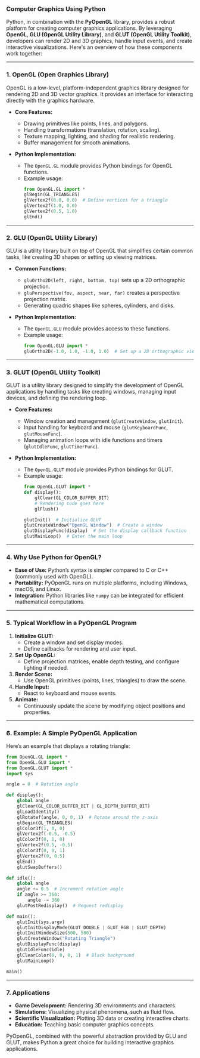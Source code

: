 ### **Computer Graphics Using Python**

Python, in combination with the **PyOpenGL** library, provides a robust platform for creating computer graphics applications. By leveraging **OpenGL**, **GLU (OpenGL Utility Library)**, and **GLUT (OpenGL Utility Toolkit)**, developers can render 2D and 3D graphics, handle input events, and create interactive visualizations. Here's an overview of how these components work together:

---

### **1. OpenGL (Open Graphics Library)**
OpenGL is a low-level, platform-independent graphics library designed for rendering 2D and 3D vector graphics. It provides an interface for interacting directly with the graphics hardware.

- **Core Features:**
  - Drawing primitives like points, lines, and polygons.
  - Handling transformations (translation, rotation, scaling).
  - Texture mapping, lighting, and shading for realistic rendering.
  - Buffer management for smooth animations.

- **Python Implementation:**
  - The `OpenGL.GL` module provides Python bindings for OpenGL functions.
  - Example usage:
    ```python
    from OpenGL.GL import *
    glBegin(GL_TRIANGLES)
    glVertex2f(0.0, 0.0)  # Define vertices for a triangle
    glVertex2f(1.0, 0.0)
    glVertex2f(0.5, 1.0)
    glEnd()
    ```

---

### **2. GLU (OpenGL Utility Library)**
GLU is a utility library built on top of OpenGL that simplifies certain common tasks, like creating 3D shapes or setting up viewing matrices.

- **Common Functions:**
  - `gluOrtho2D(left, right, bottom, top)` sets up a 2D orthographic projection.
  - `gluPerspective(fov, aspect, near, far)` creates a perspective projection matrix.
  - Generating quadric shapes like spheres, cylinders, and disks.

- **Python Implementation:**
  - The `OpenGL.GLU` module provides access to these functions.
  - Example usage:
    ```python
    from OpenGL.GLU import *
    gluOrtho2D(-1.0, 1.0, -1.0, 1.0)  # Set up a 2D orthographic view
    ```

---

### **3. GLUT (OpenGL Utility Toolkit)**
GLUT is a utility library designed to simplify the development of OpenGL applications by handling tasks like creating windows, managing input devices, and defining the rendering loop.

- **Core Features:**
  - Window creation and management (`glutCreateWindow`, `glutInit`).
  - Input handling for keyboard and mouse (`glutKeyboardFunc`, `glutMouseFunc`).
  - Managing animation loops with idle functions and timers (`glutIdleFunc`, `glutTimerFunc`).

- **Python Implementation:**
  - The `OpenGL.GLUT` module provides Python bindings for GLUT.
  - Example usage:
    ```python
    from OpenGL.GLUT import *
    def display():
        glClear(GL_COLOR_BUFFER_BIT)
        # Rendering code goes here
        glFlush()

    glutInit()  # Initialize GLUT
    glutCreateWindow("OpenGL Window")  # Create a window
    glutDisplayFunc(display)  # Set the display callback function
    glutMainLoop()  # Enter the main loop
    ```

---

### **4. Why Use Python for OpenGL?**
- **Ease of Use:** Python’s syntax is simpler compared to C or C++ (commonly used with OpenGL).
- **Portability:** PyOpenGL runs on multiple platforms, including Windows, macOS, and Linux.
- **Integration:** Python libraries like `numpy` can be integrated for efficient mathematical computations.

---

### **5. Typical Workflow in a PyOpenGL Program**
1. **Initialize GLUT:**
   - Create a window and set display modes.
   - Define callbacks for rendering and user input.
2. **Set Up OpenGL:**
   - Define projection matrices, enable depth testing, and configure lighting if needed.
3. **Render Scene:**
   - Use OpenGL primitives (points, lines, triangles) to draw the scene.
4. **Handle Input:**
   - React to keyboard and mouse events.
5. **Animate:**
   - Continuously update the scene by modifying object positions and properties.

---

### **6. Example: A Simple PyOpenGL Application**
Here’s an example that displays a rotating triangle:

```python
from OpenGL.GL import *
from OpenGL.GLU import *
from OpenGL.GLUT import *
import sys

angle = 0  # Rotation angle

def display():
    global angle
    glClear(GL_COLOR_BUFFER_BIT | GL_DEPTH_BUFFER_BIT)
    glLoadIdentity()
    glRotatef(angle, 0, 0, 1)  # Rotate around the z-axis
    glBegin(GL_TRIANGLES)
    glColor3f(1, 0, 0)
    glVertex2f(-0.5, -0.5)
    glColor3f(0, 1, 0)
    glVertex2f(0.5, -0.5)
    glColor3f(0, 0, 1)
    glVertex2f(0, 0.5)
    glEnd()
    glutSwapBuffers()

def idle():
    global angle
    angle += 0.5  # Increment rotation angle
    if angle >= 360:
        angle -= 360
    glutPostRedisplay()  # Request redisplay

def main():
    glutInit(sys.argv)
    glutInitDisplayMode(GLUT_DOUBLE | GLUT_RGB | GLUT_DEPTH)
    glutInitWindowSize(500, 500)
    glutCreateWindow("Rotating Triangle")
    glutDisplayFunc(display)
    glutIdleFunc(idle)
    glClearColor(0, 0, 0, 1)  # Black background
    glutMainLoop()

main()
```

---

### **7. Applications**
- **Game Development:** Rendering 3D environments and characters.
- **Simulations:** Visualizing physical phenomena, such as fluid flow.
- **Scientific Visualization:** Plotting 3D data or creating interactive charts.
- **Education:** Teaching basic computer graphics concepts.

PyOpenGL, combined with the powerful abstraction provided by GLU and GLUT, makes Python a great choice for building interactive graphics applications.
